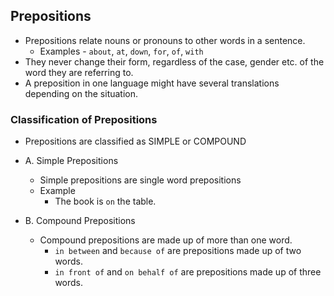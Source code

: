 ## Prepositions

- Prepositions relate nouns or pronouns to other words in a sentence.
  - Examples - `about`, `at`, `down`, `for`, `of`, `with`
- They never change their form, regardless of the case, gender etc. of the word they are referring to.
- A preposition in one language might have several translations depending on the situation.

### Classification of Prepositions

- Prepositions are classified as SIMPLE or COMPOUND

- A. Simple Prepositions
  - Simple prepositions are single word prepositions
  - Example
    - The book is `on` the table.
- B. Compound Prepositions

  - Compound prepositions are made up of more than one word.
    - `in between` and `because of` are prepositions made up of two words.
    - `in front of` and `on behalf of` are prepositions made up of three words.
